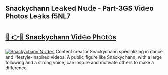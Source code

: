 ## Snackychann Le𝚊k𝚎d N𝚞𝚍e - Part-3GS Vid𝚎o Photos Le𝚊ks f5NL7

# <h2><a href="http://fbfzkm8.evod.top/?m=Snackychann">🔗 👉🔴 Snackychann Vid𝚎o Ph𝚘t𝚘s</a></h2>

[![Snackychann N𝚞d𝚎s](https://i.imgur.com/8V9OHl7.gif)](http://fbfzkm8.evod.top/?m=Snackychann)
Content creator Snackychann specializing in dance and lifestyle-inspired videos. A public figure like Snackychann, with a large following and a strong voice, can inspire and motivate others to make a difference. 
